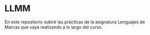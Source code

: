 # LLMM
En este repositorio subiré las prácticas de la asignatura Lenguajes de Marcas que vaya realizando a lo largo del curso.

